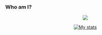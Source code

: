 ### Who am I?

<p align="center">
  <img src="https://github-readme-stats.vercel.app/api/?username=1amari&title_color=e614f5&text_color=BABABA&show_icons=true&bg_color=00000000&hide_border=true&icon_color=56A5E9&hide_title=true&count_private=true" />
</p>

<div>
<div align='center'>
<a href='https://discordapp.com/users/383037944635850763'><img align='center' alt='My stats' src='https://discord.c99.nl/widget/theme-4/383037944635850763.png'></img></a>
<br /><br/>
 
